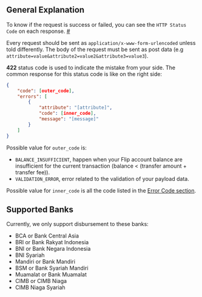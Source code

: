 ## General Explanation

To know if the request is success or failed, you can see the `HTTP Status Code` on each response. [#](http://www.restapitutorial.com/httpstatuscodes.html)

Every request should be sent as `application/x-www-form-urlencoded` unless told differently. The body of the request must be sent as post data (e.g `attribute=value&attribute2=value2&attribute3=value3`).

**422** status code is used to indicate the mistake from your side. The common response for this status code is like on the right side:

```json
{
    "code": [outer_code],
    "errors": [
        {
            "attribute": "[attribute]",
            "code": [inner_code],
            "message": "[message]"
        }
    ]
}
```

Possible value for `outer_code` is:

* `BALANCE_INSUFFICIENT`, happen when your Flip account balance are insufficient for the current transaction (balance < (transfer amount + transfer fee)).
*  `VALIDATION_ERROR`, error related to the validation of your payload data.

Possible value for `inner_code` is all the code listed in the [Error Code section](#error-code).

## Supported Banks

Currently, we only support disbursement to these banks:

* BCA or Bank Central Asia
* BRI or Bank Rakyat Indonesia
* BNI or Bank Negara Indonesia
* BNI Syariah
* Mandiri or Bank Mandiri
* BSM or Bank Syariah Mandiri
* Muamalat or Bank Muamalat
* CIMB or CIMB Niaga
* CIMB Niaga Syariah